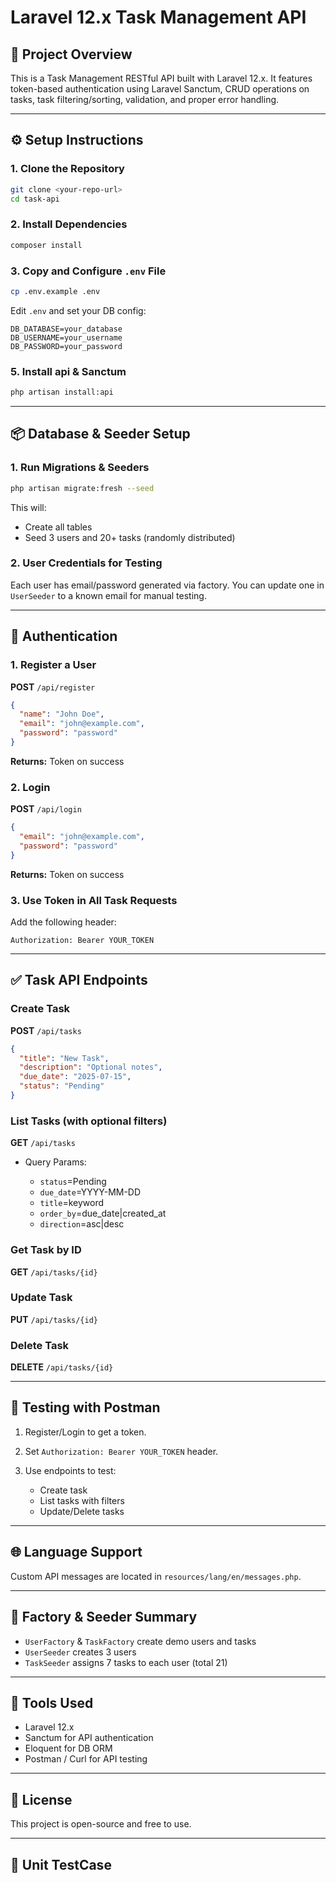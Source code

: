 # Laravel 12.x Task Management API

## 📘 Project Overview

This is a Task Management RESTful API built with Laravel 12.x. It features token-based authentication using Laravel Sanctum, CRUD operations on tasks, task filtering/sorting, validation, and proper error handling.

---

## ⚙️ Setup Instructions

### 1. Clone the Repository

```bash
git clone <your-repo-url>
cd task-api
```

### 2. Install Dependencies

```bash
composer install
```

### 3. Copy and Configure `.env` File

```bash
cp .env.example .env
```

Edit `.env` and set your DB config:

```env
DB_DATABASE=your_database
DB_USERNAME=your_username
DB_PASSWORD=your_password
```

### 5. Install api & Sanctum 

```bash
php artisan install:api 
```

---

## 📦 Database & Seeder Setup

### 1. Run Migrations & Seeders

```bash
php artisan migrate:fresh --seed
```

This will:

* Create all tables
* Seed 3 users and 20+ tasks (randomly distributed)

### 2. User Credentials for Testing

Each user has email/password generated via factory. You can update one in `UserSeeder` to a known email for manual testing.

---

## 🔐 Authentication

### 1. Register a User

**POST** `/api/register`

```json
{
  "name": "John Doe",
  "email": "john@example.com",
  "password": "password"
}
```

**Returns:** Token on success

### 2. Login

**POST** `/api/login`

```json
{
  "email": "john@example.com",
  "password": "password"
}
```

**Returns:** Token on success

### 3. Use Token in All Task Requests

Add the following header:

```http
Authorization: Bearer YOUR_TOKEN
```

---

## ✅ Task API Endpoints

### Create Task

**POST** `/api/tasks`

```json
{
  "title": "New Task",
  "description": "Optional notes",
  "due_date": "2025-07-15",
  "status": "Pending"
}
```

### List Tasks (with optional filters)

**GET** `/api/tasks`

* Query Params:

  * `status`=Pending
  * `due_date`=YYYY-MM-DD
  * `title`=keyword
  * `order_by`=due\_date|created\_at
  * `direction`=asc|desc

### Get Task by ID

**GET** `/api/tasks/{id}`

### Update Task

**PUT** `/api/tasks/{id}`

### Delete Task

**DELETE** `/api/tasks/{id}`

---

## 🧪 Testing with Postman

1. Register/Login to get a token.
2. Set `Authorization: Bearer YOUR_TOKEN` header.
3. Use endpoints to test:

   * Create task
   * List tasks with filters
   * Update/Delete tasks

---

## 🌐 Language Support

Custom API messages are located in `resources/lang/en/messages.php`.

---

## 📂 Factory & Seeder Summary

* `UserFactory` & `TaskFactory` create demo users and tasks
* `UserSeeder` creates 3 users
* `TaskSeeder` assigns 7 tasks to each user (total 21)

---

## 🧰 Tools Used

* Laravel 12.x
* Sanctum for API authentication
* Eloquent for DB ORM
* Postman / Curl for API testing

---

## 📄 License

This project is open-source and free to use.


---

## 🧰 Unit TestCase



